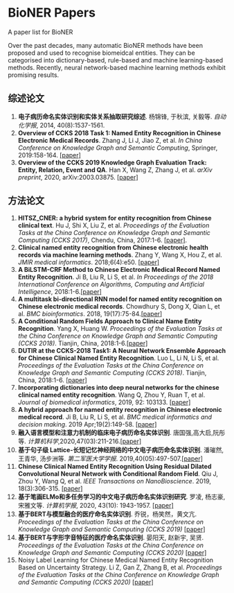# BioNER Papers #

A paper list for BioNER

Over the past decades, many automatic BioNER methods have been proposed and used to recognise biomeidcal entities. They can be categorised into dictionary-based, rule-based and machine learning-based methods. Recently, neural network-based machine learning methods exhibit promising results.



## 综述论文 ##
1. **电子病历命名实体识别和实体关系抽取研究综述**. 杨锦锋, 于秋滨, 关毅等. *自动化学报*, 2014, 40(8):1537-1561.
2. **Overview of CCKS 2018 Task 1: Named Entity Recognition in Chinese Electronic Medical Records**. Zhang J, Li J, Jiao Z, et al. *In China Conference on Knowledge Graph and Semantic Computing*, Springer, 2019:158-164. [[paper]](https://link.springer.com/chapter/10.1007/978-981-15-1956-7_14) 
2. **Overview of the CCKS 2019 Knowledge Graph Evaluation Track: Entity, Relation, Event and QA**. Han X, Wang Z, Zhang J, et al. *arXiv preprint*, 2020, arXiv:2003.03875. [[paper]](https://arxiv.org/abs/2003.03875) 



## 方法论文 ##
1. **HITSZ_CNER: a hybrid system for entity recognition from Chinese clinical text**. Hu J, Shi X, Liu Z, et al.  *Proceedings of the Evaluation Tasks at the China Conference on Knowledge Graph and Semantic Computing (CCKS 2017)*, Chendu, China, 2017:1-6. [[paper]](http://ceur-ws.org/Vol-1976/paper05.pdf).
2. **Clinical named entity recognition from Chinese electronic health records via machine learning methods**. Zhang Y, Wang X, Hou Z, et al. *JMIR medical informatics*. 2018;6(4):e50. [[paper]](https://doi.org/10.2196/medinform.9965)
2. **A BiLSTM-CRF Method to Chinese Electronic Medical Record Named Entity Recognition**. Ji B, Liu R, Li S, et al. *In Proceedings of the 2018 International Conference on Algorithms, Computing and Artificial Intelligence*, 2018:1-6.[[paper]](https://doi.org/10.1145/3302425.3302465) 
3. **A multitask bi-directional RNN model for named entity recognition on Chinese electronic medical records**. Chowdhury S, Dong X, Qian L, et al. *BMC bioinformatics*. 2018, 19(17):75-84.[[paper]](https://doi.org/10.1186/s12859-018-2467-9) 
2. **A Conditional Random Fields Approach to Clinical Name Entity Recognition**. Yang X, Huang W. *Proceedings of the Evaluation Tasks at the China Conference on Knowledge Graph and Semantic Computing (CCKS 2018)*. Tianjin, China, 2018:1-6.[[paper]](http://ceur-ws.org/Vol-2242/paper01.pdf)
5. **DUTIR at the CCKS-2018 Task1: A Neural Network Ensemble Approach for Chinese Clinical Named Entity Recognition**. Luo L, Li N, Li S, et al. *Proceedings of the Evaluation Tasks at the China Conference on Knowledge Graph and Semantic Computing (CCKS 2018)*. Tianjin, China, 2018:1-6. [[paper]](http://ceur-ws.org/Vol-2242/paper02.pdf)
2. **Incorporating dictionaries into deep neural networks for the chinese clinical named entity recognition**. Wang Q, Zhou Y, Ruan T, et al. *Journal of biomedical informatics*, 2019, 92: 103133. [[paper]](https://doi.org/10.1016/j.jbi.2019.103133)
3. **A hybrid approach for named entity recognition in Chinese electronic medical record**. Ji B, Liu R, Li S, et al. *BMC medical informatics and decision making*. 2019 Apr;19(2):149-58. [[paper]](https://doi.org/10.1186/s12911-019-0767-2)
4. **融入语言模型和注意力机制的临床电子病历命名实体识别**. 唐国强,高大启,阮彤等. *计算机科学*,2020,47(03):211-216.[[paper]](https://kns.cnki.net/kcms/detail/detail.aspx?dbcode=CJFD&dbname=CJFDLAST2020&filename=JSJA202003034&v=Ntl86ICshXNN1esogTLhJ2IVb0OpIvyIjXQtWpJ%25mmd2BHFriZZVaOS1OAvlni6EQ3gJB)
3. **基于句子级 Lattice-长短记忆神经网络的中文电子病历命名实体识别**. 潘璀然, 王青华, 汤步洲等. *第二军医大学学报*. 2019,40(05):497-507.[[paper]](https://doi.org/10.16781/j.0258-879x.2019.05.0497)
3. **Chinese Clinical Named Entity Recognition Using Residual Dilated Convolutional Neural Network with Conditional Random Field**. Qiu J, Zhou Y, Wang Q, et al. *IEEE Transactions on NanoBioscience*. 2019, 18(3):306-315. [[paper]](https://doi.org/10.1109/TNB.2019.2908678)
3. **基于笔画ELMo和多任务学习的中文电子病历命名实体识别研究**. 罗凌, 杨志豪, 宋雅文等. *计算机学报*, 2020, 43(10): 1943-1957. [[paper]](https://nxgp.cnki.net/kcms/detail?v=3uoqIhG8C46NmWw7YpEsKMypi3qVj28LGACqMpRVR0Cx7F0z4nrArOkieaNEVV6aCvPFCLMxyD4Jd9UPWqorowq7bp%25mmd2BEnUre&uniplatform=NZKPT)
4. **基于BERT与模型融合的医疗命名实体识别**. 乔锐，杨笑然，黄文亢. *Proceedings of the Evaluation Tasks at the China Conference on Knowledge Graph and Semantic Computing (CCKS 2019)* [[paper]](https://conference.bj.bcebos.com/ccks2019/eval/webpage/pdfs/eval_paper_1_1_1.pdf)
5. **基于BERT与字形字音特征的医疗命名实体识别**. 晏阳天, 赵新宇, 吴贤. *Proceedings of the Evaluation Tasks at the China Conference on Knowledge Graph and Semantic Computing (CCKS 2020)* [[paper]](https://bj.bcebos.com/v1/conference/ccks2020/eval_paper/ccks2020_eval_paper_3_1_2.pdf)
6. Noisy Label Learning for Chinese Medical Named Entity Recognition Based on Uncertainty Strategy. Li Z, Gan Z, Zhang B, et al. *Proceedings of the Evaluation Tasks at the China Conference on Knowledge Graph and Semantic Computing (CCKS 2020)* [[paper]](https://bj.bcebos.com/v1/conference/ccks2020/eval_paper/ccks2020_eval_paper_3_1_1.pdf)






